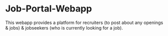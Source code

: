 # Job-Portal-Webapp
This webapp provides a platform for recruiters (to post about any openings &amp; jobs) &amp; jobseekers (who is currently looking for a job).
